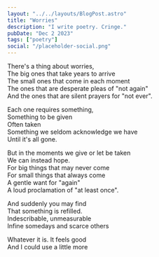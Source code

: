 ```yaml
---
layout: "../../layouts/BlogPost.astro"
title: "Worries"
description: "I write poetry. Cringe."
pubDate: "Dec 2 2023"
tags: ["poetry"]
social: "/placeholder-social.png"
---
```


There's a thing about worries,<br>
The big ones that take years to arrive<br>
The small ones that come in each moment<br>
The ones that are desperate pleas of "not again"<br>
And the ones that are silent prayers for "not ever".

Each one requires something,<br>
Something to be given<br>
Often taken<br>
Something we seldom acknowledge we have<br>
Until it's all gone.

But in the moments we give or let be taken<br>
We can instead hope.<br>
For big things that may never come<br>
For small things that always come<br>
A gentle want for "again"<br>
A loud proclamation of "at least once".

And suddenly you may find<br>
That something is refilled.<br>
Indescribable, unmeasurable<br>
Infine somedays and scarce others

Whatever it is. It feels good<br>
And I could use a little more